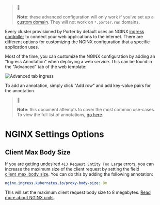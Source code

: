> 🚧
>
> **Note:** these advanced configuration will only work if you've set up a [custom domain](https://docs.porter.run/docs/https-and-custom-domains). They will not work on `*.porter.run` domains. 

Every cluster provisioned by Porter by default uses an NGINX [ingress controller](https://kubernetes.github.io/ingress-nginx) to connect your web applications to the internet. There are different options for customizing the NGINX configuration that a specific application uses. 

Most of the time, you can customize the NGINX configuration by adding an "Ingress Annotation" when deploying a web service. This can be found in the "Advanced" tab of the web template:

![Advanced tab ingress](https://files.readme.io/fcfa8a2-Screen_Shot_2021-06-02_at_5.15.26_PM.png "Screen Shot 2021-06-02 at 5.15.26 PM.png")

To add an annotation, simply click "Add row" and add key-value pairs for the annotation. 

> 📘
>
> **Note:** this document attempts to cover the most common use-cases. To view the full list of annotations, [go here](https://kubernetes.github.io/ingress-nginx/user-guide/nginx-configuration/annotations).

# NGINX Settings Options

## Client Max Body Size 

If you are getting undesired `413 Request Entity Too Large` errors, you can increase the maximum size of the client request by setting the field [client_max_body_size](http://nginx.org/en/docs/http/ngx_http_core_module.html#client_max_body_size). You can do this by adding the following annotation:

```yaml
nginx.ingress.kubernetes.io/proxy-body-size: 8m
```

This will set the maximum client request body size to 8 megabytes. [Read more about NGINX units](http://nginx.org/en/docs/syntax.html).
